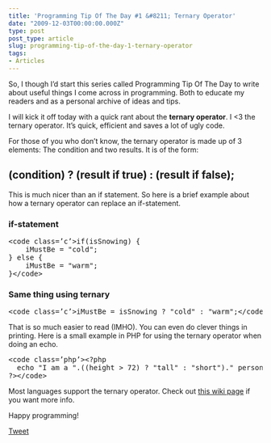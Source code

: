 ```yaml
---
title: 'Programming Tip Of The Day #1 &#8211; Ternary Operator'
date: "2009-12-03T00:00:00.000Z"
type: post 
post_type: article
slug: programming-tip-of-the-day-1-ternary-operator
tags: 
- Articles
---
```

So, I though I&#8217;d start this series called Programming Tip Of The Day to write about useful things I come across in programming. Both to educate my readers and as a personal archive of ideas and tips.

I will kick it off today with a quick rant about the **ternary operator**. I <3 the ternary operator. It&#8217;s quick, efficient and saves a lot of ugly code.

For those of you who don&#8217;t know, the ternary operator is made up of 3 elements: The condition and two results. It is of the form:

## (condition) ? (result if true) : (result if false);

This is much nicer than an if statement. So here is a brief example about how a ternary operator can replace an if-statement.

### if-statement

<div>
  <pre>&lt;code class=’c’>if(isSnowing) {
    iMustBe = "cold";
} else {
    iMustBe = "warm";
}&lt;/code></pre>
</div>

### Same thing using ternary

<div>
  <pre>&lt;code class=’c’>iMustBe = isSnowing ? "cold" : "warm";&lt;/code></pre>
</div>

That is so much easier to read (IMHO). You can even do clever things in printing. Here is a small example in PHP for using the ternary operator when doing an echo.

<div>
  <pre>&lt;code class=’php’>&lt;?php
  echo "I am a ".((height &gt; 72) ? "tall" : "short")." person!";
?&gt;&lt;/code></pre>
</div>

Most languages support the ternary operator. Check out [this wiki page][1] if you want more info.

Happy programming!

<div style="">
  <a href="http://twitter.com/share" class="twitter-share-button" data-count="horizontal" data-text="Programming Tip Of The Day #1 - Ternary Operator" data-url="http://brandontreb.com/programming-tip-of-the-day-1-ternary-operator"  data-via="brandontreb" data-related="brandontreb:">Tweet</a>
</div>

 [1]: http://en.wikipedia.org/wiki/Ternary_operation